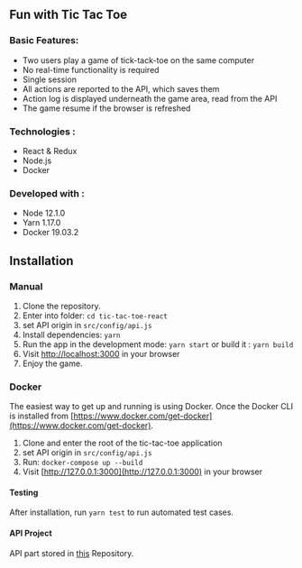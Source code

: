 ## Fun with Tic Tac Toe

### Basic Features:
* Two users play a game of tick-tack-toe on the same computer
* No real-time functionality is required
* Single session
* All actions are reported to the API, which saves them
* Action log is displayed underneath the game area, read from the API
* The game resume if the browser is refreshed

### Technologies :
* React & Redux
* Node.js
* Docker

### Developed with :
* Node 12.1.0
* Yarn 1.17.0
* Docker 19.03.2

## Installation

### Manual
1. Clone the repository.
2. Enter into folder: `cd tic-tac-toe-react`
3. set API origin in `src/config/api.js`
4. Install dependencies: `yarn`
5. Run the app in the development mode: `yarn start` or build it : `yarn build`
6. Visit [http://localhost:3000](http://localhost:3000) in your browser
7. Enjoy the game.

### Docker

The easiest way to get up and running is using Docker. Once the Docker CLI is installed from [https://www.docker.com/get-docker](https://www.docker.com/get-docker).

1. Clone and enter the root of the tic-tac-toe application
2. set API origin in `src/config/api.js`
3. Run: `docker-compose up --build`
4. Visit [http://127.0.0.1:3000](http://127.0.0.1:3000) in your browser

#### Testing
After installation, run `yarn test` to run automated test cases.

#### API Project 
API part stored in [this](https://github.com/sabHIML/tic-tac-toe-api) Repository.  
 
